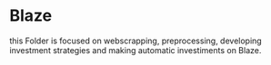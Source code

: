 # Blaze
this Folder is focused on webscrapping, preprocessing, developing investment strategies and making automatic investiments on Blaze.  
